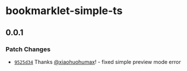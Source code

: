 # bookmarklet-simple-ts

## 0.0.1

### Patch Changes

- [`9525d34`](https://github.com/xiaohuohumax/vite-plugin-bookmarklet/commit/9525d34a8a762e25721275402afe6a3c8e7f7fa8) Thanks [@xiaohuohumax](https://github.com/xiaohuohumax)! - fixed simple preview mode error
